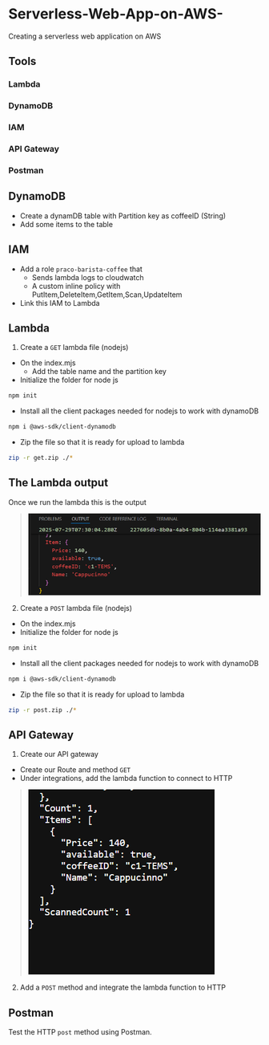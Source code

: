 # Serverless-Web-App-on-AWS-
Creating a serverless web application on AWS 

## Tools
### Lambda
### DynamoDB
### IAM
### API Gateway
### Postman

## DynamoDB
- Create a dynamDB table with Partition key as coffeeID (String)
- Add some items to the table

## IAM
- Add a role `praco-barista-coffee` that
  - Sends lambda logs to cloudwatch
  - A custom inline policy with PutItem,DeleteItem,GetItem,Scan,UpdateItem
- Link this IAM to Lambda

## Lambda
1. Create a `GET` lambda file (nodejs)
- On the index.mjs
  - Add the table name and the partition key
- Initialize the folder for node js
```sh
npm init
``` 
- Install all the client packages needed for nodejs to work with dynamoDB
```sh
npm i @aws-sdk/client-dynamodb
```
- Zip the file so that it is ready for upload to lambda
```sh
zip -r get.zip ./*
```
## The Lambda output 
Once we run the lambda this is the output
> ![Alt text](images/lambda.png?raw=true "The lambda queries dynamodb data")

2. Create a `POST` lambda file (nodejs)
- On the index.mjs
- Initialize the folder for node js
```sh
npm init
``` 
- Install all the client packages needed for nodejs to work with dynamoDB
```sh
npm i @aws-sdk/client-dynamodb
```
- Zip the file so that it is ready for upload to lambda
```sh
zip -r post.zip ./*
```

## API Gateway
1. Create our API gateway
 - Create our Route and method `GET`
 - Under integrations, add the lambda function to connect to HTTP
> ![Alt text](images/api-gateway.png?raw=true "The lambda queries on our browser")

2. Add a `POST` method and integrate the lambda function to HTTP

## Postman
Test the HTTP `post` method using Postman. 

